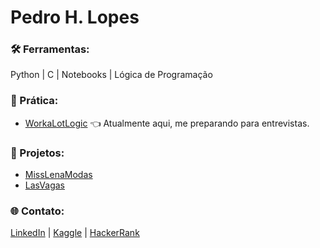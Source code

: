 # Pedro H. Lopes 

### 🛠️ Ferramentas:
Python | C | Notebooks | Lógica de Programação

### 💪 Prática:  
- [WorkaLotLogic](https://github.com/LopesHPedro/WorkaLotLogic/) 👈 Atualmente aqui, me preparando para entrevistas.

### 📂 Projetos:  
- [MissLenaModas](https://github.com/LopesHPedro/MissLenaModas)
- [LasVagas](https://github.com/LopesHPedro/LasVagas)

### 🌐 Contato:
[LinkedIn](https://www.linkedin.com/in/lopeshpedro/) | [Kaggle](https://www.kaggle.com/lopeshpedro) | [HackerRank](https://www.hackerrank.com/profile/LopesHPedro)
